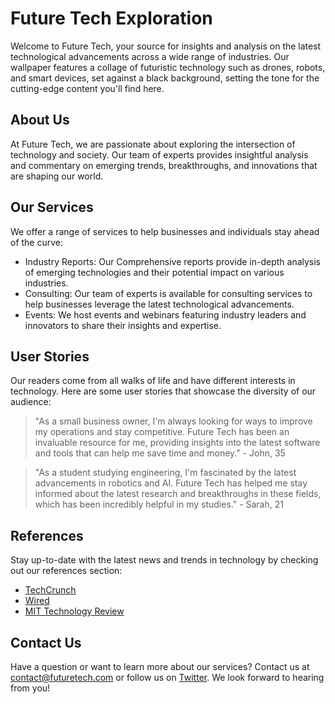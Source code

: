 <!--font:Montserrat-->

# Future Tech Exploration

Welcome to Future Tech, your source for insights and analysis on the latest technological advancements across a wide range of industries. Our wallpaper features a collage of futuristic technology such as drones, robots, and smart devices, set against a black background, setting the tone for the cutting-edge content you'll find here.

## About Us

At Future Tech, we are passionate about exploring the intersection of technology and society. Our team of experts provides insightful analysis and commentary on emerging trends, breakthroughs, and innovations that are shaping our world.

## Our Services

We offer a range of services to help businesses and individuals stay ahead of the curve:

-   Industry Reports: Our Com<wbr>pre<wbr>hen<wbr>sive reports provide in-depth analysis of emerging technologies and their potential impact on various industries.
-   Consulting: Our team of experts is available for consulting services to help businesses leverage the latest technological advancements.
-   Events: We host events and webinars featuring industry leaders and innovators to share their insights and expertise.

## User Stories

Our readers come from all walks of life and have different interests in technology. Here are some user stories that showcase the diversity of our audience:

> "As a small business owner, I'm always looking for ways to improve my operations and stay competitive. Future Tech has been an invaluable resource for me, providing insights into the latest software and tools that can help me save time and money." - John, 35

> "As a student studying engineering, I'm fascinated by the latest advancements in robotics and AI. Future Tech has helped me stay informed about the latest research and breakthroughs in these fields, which has been incredibly helpful in my studies." - Sarah, 21

## References

Stay up-to-date with the latest news and trends in technology by checking out our references section:

-   [TechCrunch](#)
-   [Wired](#)
-   [MIT Technology Review](#)

## Contact Us

Have a question or want to learn more about our services? Contact us at [contact@futuretech.com](mailto:contact@futuretech.com) or follow us on [Twitter](#). We look forward to hearing from you!

<!--

Write me content for website with wallpaper which alt text is:

"A wallpaper featuring a collage of futuristic technology such as drones, robots, and smart devices, set against a black background."

The name/title of the page should not be 1:1 copy of the alt text but rather a real content of the website which is using this wallpaper.

- Use markdown format
- Start with heading
- Heading should be short and concise
- The content should look like a real website
- The website should not be about the wallpaper, wallpaper is just a related background
- Heading should be contain work "wallpaper" or "background"
- Include real sections like references, contact, user stories, etc. use things relevant to the page purpose.
- Feel free to use structure like headings, bullets, numbering, blockquotes, paragraphs, horizontal lines, etc.
- You can use formatting like bold or _italic_
- You can include UTF-8 emojis
- Links should be only #hash anchors (and you can refer to the document itself)
- Do not include images


---


# Future Tech: Innovating Our World

Welcome to Future Tech, a website dedicated to exploring the latest advancements in technology and how they are shaping our world. Our wallpaper featuring a collage of futuristic technology such as drones, robots, and smart devices, set against a black background, sets the tone for the cutting-edge content you'll find here.

## About Us

At Future Tech, we believe that staying up-to-date with the latest technological developments is essential for success in today's world. Our team of experts provides insightful analysis and commentary on emerging trends, breakthroughs, and innovations across a wide range of industries.

## Our Services

- Industry Reports: We offer Com<wbr>pre<wbr>hen<wbr>sive reports on emerging technologies and their potential impact on various industries, from healthcare to transportation.
- Consulting: Our team of experts is available for consulting services to help businesses stay ahead of the curve and leverage the latest technological advancements.
- Events: We host events and webinars featuring industry leaders and innovators to share their insights and expertise.

## User Stories

Our readers come from all walks of life and have different interests in technology. Here are some user stories that showcase the diversity of our audience:

> "I'm a small business owner, and I'm always looking for ways to streamline my operations and improve efficiency. Future Tech has been an invaluable resource for me, providing insights into the latest software and tools that can help me save time and money." - John, 35

> "As a student studying engineering, I'm fascinated by the latest advancements in robotics and AI. Future Tech has helped me stay informed about the latest research and breakthroughs in these fields, which has been incredibly helpful in my studies." - Sarah, 21

## References

Stay up-to-date with the latest news and trends in technology by checking out our references section:

- [TechCrunch](#)
- [Wired](#)
- [MIT Technology Review](#)

## Contact Us

Have a question or want to learn more about our services? Contact us at [contact@futuretech.com](mailto:contact@futuretech.com) or follow us on [Twitter](#). We look forward to hearing from you!


---


Heading is too long, rewrite whole content.


---


# Future Tech: Exploring the Latest Advancements in Technology

Welcome to Future Tech, your go-to source for insights and analysis on the latest technological advancements across a wide range of industries. Our wallpaper features a collage of futuristic technology such as drones, robots, and smart devices, set against a black background, setting the tone for the cutting-edge content you'll find here.

## About Us

At Future Tech, we are passionate about exploring the intersection of technology and society. Our team of experts provides insightful analysis and commentary on emerging trends, breakthroughs, and innovations that are shaping our world.

## Our Services

We offer a range of services to help businesses and individuals stay ahead of the curve:

- Industry Reports: Our Com<wbr>pre<wbr>hen<wbr>sive reports provide in-depth analysis of emerging technologies and their potential impact on various industries.
- Consulting: Our team of experts is available for consulting services to help businesses leverage the latest technological advancements.
- Events: We host events and webinars featuring industry leaders and innovators to share their insights and expertise.

## User Stories

Our readers come from all walks of life and have different interests in technology. Here are some user stories that showcase the diversity of our audience:

> "As a small business owner, I'm always looking for ways to improve my operations and stay competitive. Future Tech has been an invaluable resource for me, providing insights into the latest software and tools that can help me save time and money." - John, 35

> "As a student studying engineering, I'm fascinated by the latest advancements in robotics and AI. Future Tech has helped me stay informed about the latest research and breakthroughs in these fields, which has been incredibly helpful in my studies." - Sarah, 21

## References

Stay up-to-date with the latest news and trends in technology by checking out our references section:

- [TechCrunch](#)
- [Wired](#)
- [MIT Technology Review](#)

## Contact Us

Have a question or want to learn more about our services? Contact us at [contact@futuretech.com](mailto:contact@futuretech.com) or follow us on [Twitter](#). We look forward to hearing from you!


---


Heading is too long, rewrite whole content.


---


# Future Tech: Exploring the Latest Advancements in Technology

Welcome to Future Tech, your go-to source for insights and analysis on the latest technological advancements across a wide range of industries. Our wallpaper features a collage of futuristic technology such as drones, robots, and smart devices, set against a black background, setting the tone for the cutting-edge content you'll find here.

## About Us

At Future Tech, we are passionate about exploring the intersection of technology and society. Our team of experts provides insightful analysis and commentary on emerging trends, breakthroughs, and innovations that are shaping our world.

## Services

We offer a range of services to help businesses and individuals stay ahead of the curve:

- Industry Reports: Our Com<wbr>pre<wbr>hen<wbr>sive reports provide in-depth analysis of emerging technologies and their potential impact on various industries.
- Consulting: Our team of experts is available for consulting services to help businesses leverage the latest technological advancements.
- Events: We host events and webinars featuring industry leaders and innovators to share their insights and expertise.

## User Stories

Our readers come from all walks of life and have different interests in technology. Here are some user stories that showcase the diversity of our audience:

> "As a small business owner, I'm always looking for ways to improve my operations and stay competitive. Future Tech has been an invaluable resource for me, providing insights into the latest software and tools that can help me save time and money." - John, 35

> "As a student studying engineering, I'm fascinated by the latest advancements in robotics and AI. Future Tech has helped me stay informed about the latest research and breakthroughs in these fields, which has been incredibly helpful in my studies." - Sarah, 21

## References

Stay up-to-date with the latest news and trends in technology by checking out our references section:

- [TechCrunch](#)
- [Wired](#)
- [MIT Technology Review](#)

## Contact Us

Have a question or want to learn more about our services? Contact us at [contact@futuretech.com](mailto:contact@futuretech.com) or follow us on [Twitter](#). We look forward to hearing from you!


---


Heading is too long, rewrite whole content.


---


# Future Tech: Exploring the Latest in Technology

Welcome to Future Tech, your source for insights and analysis on the latest technological advancements across a wide range of industries. Our wallpaper features a collage of futuristic technology such as drones, robots, and smart devices, set against a black background, setting the tone for the cutting-edge content you'll find here.

## About Us

At Future Tech, we are passionate about exploring the intersection of technology and society. Our team of experts provides insightful analysis and commentary on emerging trends, breakthroughs, and innovations that are shaping our world.

## Our Services

We offer a range of services to help businesses and individuals stay ahead of the curve:

- Industry Reports: Our Com<wbr>pre<wbr>hen<wbr>sive reports provide in-depth analysis of emerging technologies and their potential impact on various industries.
- Consulting: Our team of experts is available for consulting services to help businesses leverage the latest technological advancements.
- Events: We host events and webinars featuring industry leaders and innovators to share their insights and expertise.

## User Stories

Our readers come from all walks of life and have different interests in technology. Here are some user stories that showcase the diversity of our audience:

> "As a small business owner, I'm always looking for ways to improve my operations and stay competitive. Future Tech has been an invaluable resource for me, providing insights into the latest software and tools that can help me save time and money." - John, 35

> "As a student studying engineering, I'm fascinated by the latest advancements in robotics and AI. Future Tech has helped me stay informed about the latest research and breakthroughs in these fields, which has been incredibly helpful in my studies." - Sarah, 21

## References

Stay up-to-date with the latest news and trends in technology by checking out our references section:

- [TechCrunch](#)
- [Wired](#)
- [MIT Technology Review](#)

## Contact Us

Have a question or want to learn more about our services? Contact us at [contact@futuretech.com](mailto:contact@futuretech.com) or follow us on [Twitter](#). We look forward to hearing from you!


---


Write me a Google font which is best fitting for the website.

Pick from the list:
- Lato
- Open Sans
- Roboto
- Lobster
- Exo 2
- Montserrat
- Alegreya
- Inter
- Raleway
- Playfair Display
- Dancing Script
- Futura
- Orbitron
- Barlow Condensed
- Poppins
- IBM Plex Sans
- Great Vibes


Write just the font name nothing else.


---


I recommend using "Montserrat" as the Google font for this website.

-->

